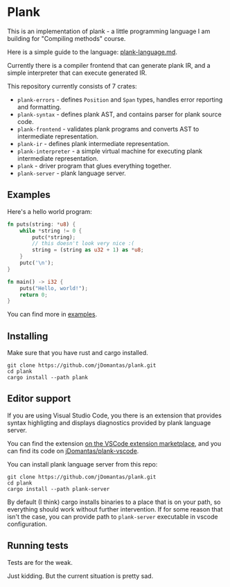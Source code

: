 # Plank

This is an implementation of plank - a little programming language I am building for "Compiling methods" course.

Here is a simple guide to the language: [plank-language.md](./plank-language.md).

Currently there is a compiler frontend that can generate plank IR, and a simple interpreter that can execute generated IR.

This repository currently consists of 7 crates:

* `plank-errors` - defines `Position` and `Span` types, handles error reporting and formatting.
* `plank-syntax` - defines plank AST, and contains parser for plank source code.
* `plank-frontend` - validates plank programs and converts AST to intermediate representation.
* `plank-ir` - defines plank intermediate representation.
* `plank-interpreter` - a simple virtual machine for executing plank intermediate representation.
* `plank` - driver program that glues everything together.
* `plank-server` - plank language server.

## Examples

Here's a hello world program:

```rust
fn puts(string: *u8) {
    while *string != 0 {
        putc(*string);
        // this doesn't look very nice :(
        string = (string as u32 + 1) as *u8;
    }
    putc('\n');
}

fn main() -> i32 {
    puts("Hello, world!");
    return 0;
}
```

You can find more in [examples](./examples).

## Installing

Make sure that you have rust and cargo installed.

```
git clone https://github.com/jDomantas/plank.git
cd plank
cargo install --path plank
```

## Editor support

If you are using Visual Studio Code, you there is an extension that provides syntax highligting and displays diagnostics provided by plank language server.

You can find the extension [on the VSCode extension marketplace](https://marketplace.visualstudio.com/items?itemName=jDomantas.plank), and you can find its code on [jDomantas/plank-vscode](https://github.com/jDomantas/plank-vscode).

You can install plank language server from this repo:

```
git clone https://github.com/jDomantas/plank.git
cd plank
cargo install --path plank-server
```

By default (I think) cargo installs binaries to a place that is on your path, so everything should work without further intervention. If for some reason that isn't the case, you can provide path to `plank-server` executable in vscode configuration.

## Running tests

Tests are for the weak.

Just kidding. But the current situation is pretty sad.
